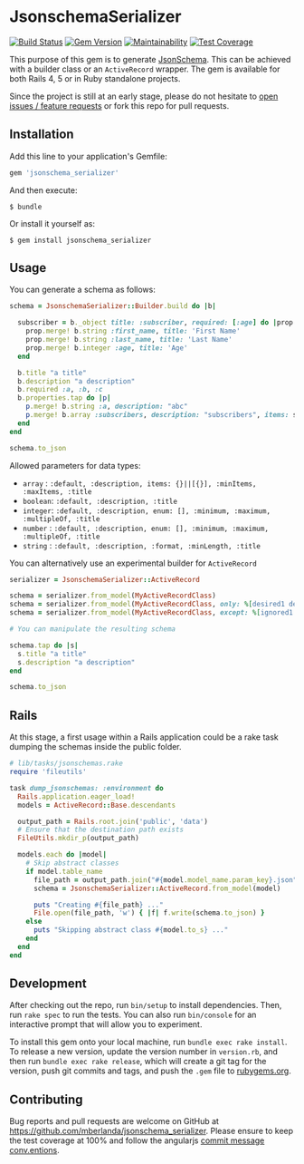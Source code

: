 # JsonschemaSerializer

[![Build Status](https://travis-ci.org/mberlanda/jsonschema_serializer.svg?branch=master)](https://travis-ci.org/mberlanda/jsonschema_serializer)
[![Gem Version](https://badge.fury.io/rb/jsonschema_serializer.svg)](https://badge.fury.io/rb/jsonschema_serializer)
[![Maintainability](https://api.codeclimate.com/v1/badges/7312071a0865c70f5d60/maintainability)](https://codeclimate.com/github/mberlanda/jsonschema_serializer/maintainability)
[![Test Coverage](https://api.codeclimate.com/v1/badges/7312071a0865c70f5d60/test_coverage)](https://codeclimate.com/github/mberlanda/jsonschema_serializer/test_coverage)

This purpose of this gem is to generate [JsonSchema](http://json-schema.org/).
This can be achieved with a builder class or an `ActiveRecord` wrapper.
The gem is available for both Rails 4, 5 or in Ruby standalone projects.

Since the project is still at an early stage, please do not hesitate to [open issues / feature requests](https://github.com/mberlanda/jsonschema_serializer/issues) or fork this repo for pull requests.

## Installation

Add this line to your application's Gemfile:

```ruby
gem 'jsonschema_serializer'
```

And then execute:

    $ bundle

Or install it yourself as:

    $ gem install jsonschema_serializer

## Usage

You can generate a schema as follows:

```ruby
schema = JsonschemaSerializer::Builder.build do |b|

  subscriber = b._object title: :subscriber, required: [:age] do |prop|
    prop.merge! b.string :first_name, title: 'First Name'
    prop.merge! b.string :last_name, title: 'Last Name'
    prop.merge! b.integer :age, title: 'Age'
  end

  b.title "a title"
  b.description "a description"
  b.required :a, :b, :c
  b.properties.tap do |p|
    p.merge! b.string :a, description: "abc"
    p.merge! b.array :subscribers, description: "subscribers", items: subscriber
  end
end

schema.to_json
```

Allowed parameters for data types:

- `array`  : `:default, :description, items: {}||[{}], :minItems, :maxItems, :title`
- `boolean`: `:default, :description, :title`
- `integer`: `:default, :description, enum: [], :minimum, :maximum, :multipleOf, :title`
- `number` : `:default, :description, enum: [], :minimum, :maximum, :multipleOf, :title`
- `string` : `:default, :description, :format, :minLength, :title`

You can alternatively use an experimental builder for `ActiveRecord`


```ruby
serializer = JsonschemaSerializer::ActiveRecord

schema = serializer.from_model(MyActiveRecordClass)
schema = serializer.from_model(MyActiveRecordClass, only: %[desired1 desired2])
schema = serializer.from_model(MyActiveRecordClass, except: %[ignored1 ignored2])

# You can manipulate the resulting schema

schema.tap do |s|
  s.title "a title"
  s.description "a description"
end

schema.to_json
```

## Rails

At this stage, a first usage within a Rails application could be a rake task dumping the schemas inside the public folder.

```ruby
# lib/tasks/jsonschemas.rake
require 'fileutils'

task dump_jsonschemas: :environment do
  Rails.application.eager_load!
  models = ActiveRecord::Base.descendants

  output_path = Rails.root.join('public', 'data')
  # Ensure that the destination path exists
  FileUtils.mkdir_p(output_path)

  models.each do |model|
    # Skip abstract classes
    if model.table_name
      file_path = output_path.join("#{model.model_name.param_key}.json")
      schema = JsonschemaSerializer::ActiveRecord.from_model(model)

      puts "Creating #{file_path} ..."
      File.open(file_path, 'w') { |f| f.write(schema.to_json) }
    else
      puts "Skipping abstract class #{model.to_s} ..."
    end
  end
end

```

## Development

After checking out the repo, run `bin/setup` to install dependencies. Then, run `rake spec` to run the tests. You can also run `bin/console` for an interactive prompt that will allow you to experiment.

To install this gem onto your local machine, run `bundle exec rake install`. To release a new version, update the version number in `version.rb`, and then run `bundle exec rake release`, which will create a git tag for the version, push git commits and tags, and push the `.gem` file to [rubygems.org](https://rubygems.org).

## Contributing

Bug reports and pull requests are welcome on GitHub at https://github.com/mberlanda/jsonschema_serializer.
Please ensure to keep the test coverage at 100% and follow the angularjs [commit message conv.entions](https://gist.github.com/stephenparish/9941e89d80e2bc58a153#subject-line).
